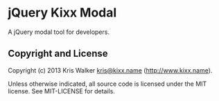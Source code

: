 jQuery Kixx Modal
=================

A jQuery modal tool for developers.

Copyright and License
---------------------
Copyright (c) 2013 Kris Walker <kris@kixx.name> (http://www.kixx.name).

Unless otherwise indicated, all source code is licensed under the MIT license. See MIT-LICENSE for details.
